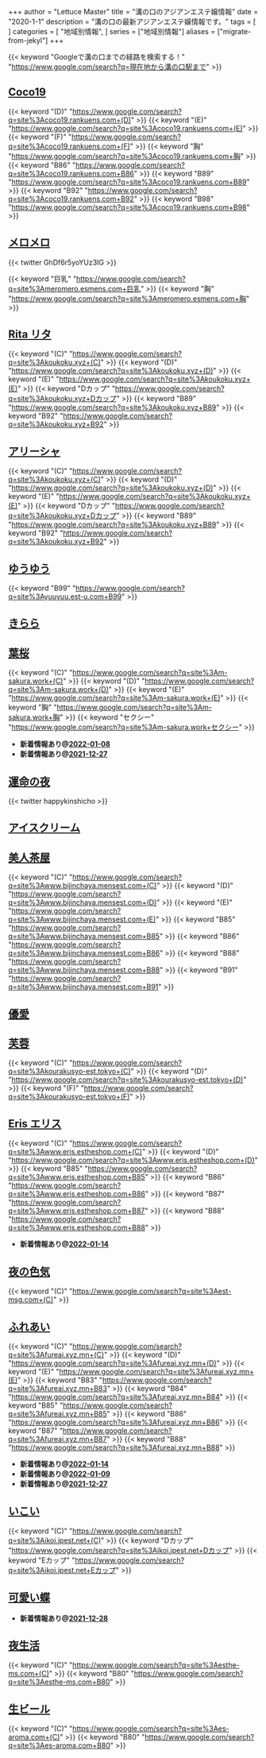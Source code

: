 +++
author = "Lettuce Master"
title = "溝の口のアジアンエステ嬢情報"
date = "2020-1-1"
description = "溝の口の最新アジアンエステ嬢情報です。"
tags = [
]
categories = [
    "地域別情報",
]
series = ["地域別情報"]
aliases = ["migrate-from-jekyl"]
+++

{{< keyword "Googleで溝の口までの経路を検索する！" "https://www.google.com/search?q=現在地から溝の口駅まで" >}}

## [Coco19](http://coco19.rankuens.com/)
{{< keyword "(D)" "https://www.google.com/search?q=site%3Acoco19.rankuens.com+(D)" >}} {{< keyword "(E)" "https://www.google.com/search?q=site%3Acoco19.rankuens.com+(E)" >}} {{< keyword "(F)" "https://www.google.com/search?q=site%3Acoco19.rankuens.com+(F)" >}} {{< keyword "胸" "https://www.google.com/search?q=site%3Acoco19.rankuens.com+胸" >}} {{< keyword "B86" "https://www.google.com/search?q=site%3Acoco19.rankuens.com+B86" >}} {{< keyword "B89" "https://www.google.com/search?q=site%3Acoco19.rankuens.com+B89" >}} {{< keyword "B92" "https://www.google.com/search?q=site%3Acoco19.rankuens.com+B92" >}} {{< keyword "B98" "https://www.google.com/search?q=site%3Acoco19.rankuens.com+B98" >}} 

## [メロメロ](http://meromero.esmens.com/)


{{< twitter GhDf6r5yoYUz3IG >}}

{{< keyword "巨乳" "https://www.google.com/search?q=site%3Ameromero.esmens.com+巨乳" >}} {{< keyword "胸" "https://www.google.com/search?q=site%3Ameromero.esmens.com+胸" >}} 

## [Rita リタ](http://koukoku.xyz/rita/)
{{< keyword "(C)" "https://www.google.com/search?q=site%3Akoukoku.xyz+(C)" >}} {{< keyword "(D)" "https://www.google.com/search?q=site%3Akoukoku.xyz+(D)" >}} {{< keyword "(E)" "https://www.google.com/search?q=site%3Akoukoku.xyz+(E)" >}} {{< keyword "Dカップ" "https://www.google.com/search?q=site%3Akoukoku.xyz+Dカップ" >}} {{< keyword "B89" "https://www.google.com/search?q=site%3Akoukoku.xyz+B89" >}} {{< keyword "B92" "https://www.google.com/search?q=site%3Akoukoku.xyz+B92" >}} 

## [アリーシャ](http://koukoku.xyz/alisha/)
{{< keyword "(C)" "https://www.google.com/search?q=site%3Akoukoku.xyz+(C)" >}} {{< keyword "(D)" "https://www.google.com/search?q=site%3Akoukoku.xyz+(D)" >}} {{< keyword "(E)" "https://www.google.com/search?q=site%3Akoukoku.xyz+(E)" >}} {{< keyword "Dカップ" "https://www.google.com/search?q=site%3Akoukoku.xyz+Dカップ" >}} {{< keyword "B89" "https://www.google.com/search?q=site%3Akoukoku.xyz+B89" >}} {{< keyword "B92" "https://www.google.com/search?q=site%3Akoukoku.xyz+B92" >}} 

## [ゆうゆう](http://yuuyuu.est-u.com/)
{{< keyword "B99" "https://www.google.com/search?q=site%3Ayuuyuu.est-u.com+B99" >}} 

## [きらら](http://kirara.est-u.com/)


## [葉桜](http://m-sakura.work/)
{{< keyword "(C)" "https://www.google.com/search?q=site%3Am-sakura.work+(C)" >}} {{< keyword "(D)" "https://www.google.com/search?q=site%3Am-sakura.work+(D)" >}} {{< keyword "(E)" "https://www.google.com/search?q=site%3Am-sakura.work+(E)" >}} {{< keyword "胸" "https://www.google.com/search?q=site%3Am-sakura.work+胸" >}} {{< keyword "セクシー" "https://www.google.com/search?q=site%3Am-sakura.work+セクシー" >}} 

- **新着情報あり@[2022-01-08](/post/2022-01-08)**
- **新着情報あり@[2021-12-27](/post/2021-12-27)**
## [運命の夜](http://mirai.n-fg.com/)


{{< twitter happykinshicho >}}



## [アイスクリーム](http://salon-est.com/)


## [美人茶屋](http://www.bijinchaya.mensest.com/)
{{< keyword "(C)" "https://www.google.com/search?q=site%3Awww.bijinchaya.mensest.com+(C)" >}} {{< keyword "(D)" "https://www.google.com/search?q=site%3Awww.bijinchaya.mensest.com+(D)" >}} {{< keyword "(E)" "https://www.google.com/search?q=site%3Awww.bijinchaya.mensest.com+(E)" >}} {{< keyword "B85" "https://www.google.com/search?q=site%3Awww.bijinchaya.mensest.com+B85" >}} {{< keyword "B86" "https://www.google.com/search?q=site%3Awww.bijinchaya.mensest.com+B86" >}} {{< keyword "B88" "https://www.google.com/search?q=site%3Awww.bijinchaya.mensest.com+B88" >}} {{< keyword "B91" "https://www.google.com/search?q=site%3Awww.bijinchaya.mensest.com+B91" >}} 

## [優愛](http://sentai-esthe.net/)


## [芙蓉](http://kourakusyo-est.tokyo/)
{{< keyword "(C)" "https://www.google.com/search?q=site%3Akourakusyo-est.tokyo+(C)" >}} {{< keyword "(D)" "https://www.google.com/search?q=site%3Akourakusyo-est.tokyo+(D)" >}} {{< keyword "(F)" "https://www.google.com/search?q=site%3Akourakusyo-est.tokyo+(F)" >}} 

## [Eris エリス](http://www.eris.estheshop.com/)
{{< keyword "(C)" "https://www.google.com/search?q=site%3Awww.eris.estheshop.com+(C)" >}} {{< keyword "(D)" "https://www.google.com/search?q=site%3Awww.eris.estheshop.com+(D)" >}} {{< keyword "B85" "https://www.google.com/search?q=site%3Awww.eris.estheshop.com+B85" >}} {{< keyword "B86" "https://www.google.com/search?q=site%3Awww.eris.estheshop.com+B86" >}} {{< keyword "B87" "https://www.google.com/search?q=site%3Awww.eris.estheshop.com+B87" >}} {{< keyword "B88" "https://www.google.com/search?q=site%3Awww.eris.estheshop.com+B88" >}} 

- **新着情報あり@[2022-01-14](/post/2022-01-14)**
## [夜の色気](http://est-msg.com/)
{{< keyword "(C)" "https://www.google.com/search?q=site%3Aest-msg.com+(C)" >}} 

## [ふれあい](http://fureai.xyz.mn/)
{{< keyword "(C)" "https://www.google.com/search?q=site%3Afureai.xyz.mn+(C)" >}} {{< keyword "(D)" "https://www.google.com/search?q=site%3Afureai.xyz.mn+(D)" >}} {{< keyword "(E)" "https://www.google.com/search?q=site%3Afureai.xyz.mn+(E)" >}} {{< keyword "B83" "https://www.google.com/search?q=site%3Afureai.xyz.mn+B83" >}} {{< keyword "B84" "https://www.google.com/search?q=site%3Afureai.xyz.mn+B84" >}} {{< keyword "B85" "https://www.google.com/search?q=site%3Afureai.xyz.mn+B85" >}} {{< keyword "B86" "https://www.google.com/search?q=site%3Afureai.xyz.mn+B86" >}} {{< keyword "B87" "https://www.google.com/search?q=site%3Afureai.xyz.mn+B87" >}} {{< keyword "B88" "https://www.google.com/search?q=site%3Afureai.xyz.mn+B88" >}} 

- **新着情報あり@[2022-01-14](/post/2022-01-14)**
- **新着情報あり@[2022-01-09](/post/2022-01-09)**
- **新着情報あり@[2021-12-27](/post/2021-12-27)**
## [いこい](http://ikoi.jpest.net/)
{{< keyword "(C)" "https://www.google.com/search?q=site%3Aikoi.jpest.net+(C)" >}} {{< keyword "Dカップ" "https://www.google.com/search?q=site%3Aikoi.jpest.net+Dカップ" >}} {{< keyword "Eカップ" "https://www.google.com/search?q=site%3Aikoi.jpest.net+Eカップ" >}} 

## [可愛い蝶](http://es-healing.com/)


- **新着情報あり@[2021-12-28](/post/2021-12-28)**
## [夜生活](http://esthe-ms.com/)
{{< keyword "(C)" "https://www.google.com/search?q=site%3Aesthe-ms.com+(C)" >}} {{< keyword "B80" "https://www.google.com/search?q=site%3Aesthe-ms.com+B80" >}} 

## [生ビール](http://es-aroma.com/)
{{< keyword "(C)" "https://www.google.com/search?q=site%3Aes-aroma.com+(C)" >}} {{< keyword "B80" "https://www.google.com/search?q=site%3Aes-aroma.com+B80" >}} 

